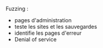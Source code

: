 Fuzzing :
- pages d'administration
- teste les sites et les sauvegardes
- identifie les pages d'erreur
- Denial of service
